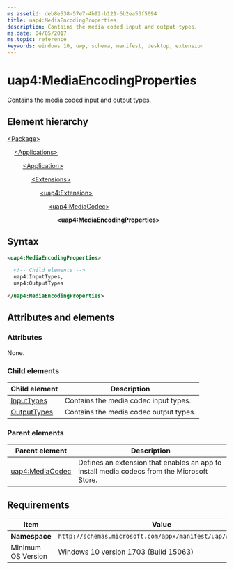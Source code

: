 ```yaml
---
ms.assetid: deb8e538-57e7-4b92-b121-6b2ea53f5094
title: uap4:MediaEncodingProperties
description: Contains the media coded input and output types.
ms.date: 04/05/2017
ms.topic: reference
keywords: windows 10, uwp, schema, manifest, desktop, extension 
---
```


# uap4:MediaEncodingProperties

Contains the media coded input and output types.

## Element hierarchy

[\<Package\>](element-package.md)

&nbsp;&nbsp;&nbsp;&nbsp;[\<Applications\>](element-applications.md)

&nbsp;&nbsp;&nbsp;&nbsp; &nbsp;&nbsp;&nbsp;&nbsp;[\<Application\>](element-application.md)

&nbsp;&nbsp;&nbsp;&nbsp; &nbsp;&nbsp;&nbsp;&nbsp; &nbsp;&nbsp;&nbsp;&nbsp;[\<Extensions\>](element-1-extensions.md)

&nbsp;&nbsp;&nbsp;&nbsp; &nbsp;&nbsp;&nbsp;&nbsp; &nbsp;&nbsp;&nbsp;&nbsp; &nbsp;&nbsp;&nbsp;&nbsp;[\<uap4:Extension\>](element-uap4-extension.md)

&nbsp;&nbsp;&nbsp;&nbsp; &nbsp;&nbsp;&nbsp;&nbsp; &nbsp;&nbsp;&nbsp;&nbsp; &nbsp;&nbsp;&nbsp;&nbsp; &nbsp;&nbsp;&nbsp;&nbsp;[\<uap4:MediaCodec\>](element-uap4-mediacodec.md)

&nbsp;&nbsp;&nbsp;&nbsp; &nbsp;&nbsp;&nbsp;&nbsp; &nbsp;&nbsp;&nbsp;&nbsp; &nbsp;&nbsp;&nbsp;&nbsp; &nbsp;&nbsp;&nbsp;&nbsp; &nbsp;&nbsp;&nbsp;&nbsp;**\<uap4:MediaEncodingProperties\>**

## Syntax

```xml
<uap4:MediaEncodingProperties>

  <!-- Child elements -->
  uap4:InputTypes,
  uap4:OutputTypes

</uap4:MediaEncodingProperties>                   
```

## Attributes and elements

### Attributes

None.

### Child elements

| Child element | Description |
|-|-|
| [InputTypes](element-uap4-inputtypes.md) | Contains the media codec input types. |
| [OutputTypes](element-uap4-outputtypes.md) | Contains the media codec output types. |

### Parent elements

| Parent element | Description |
|-|-|
| [uap4:MediaCodec](element-uap4-mediacodec.md) | Defines an extension that enables an app to install media codecs from the Microsoft Store. |

## Requirements

| Item | Value |
|--|--|
| **Namespace** | `http://schemas.microsoft.com/appx/manifest/uap/windows10/4` |
| Minimum OS Version | Windows 10 version 1703 (Build 15063) |
